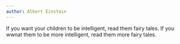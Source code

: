 ```yaml
---
author: Albert Einstein
---
```

If you want your children to be intelligent, read them fairy tales. 
If you wwnat them to be more intelligent, read them more fairy tales.
